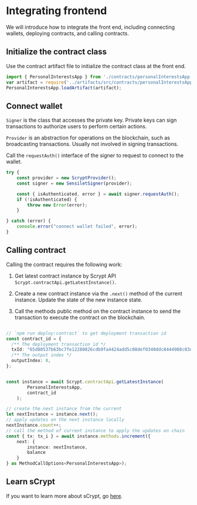 # Integrating frontend

We will introduce how to integrate the front end, including connecting wallets, deploying contracts, and calling contracts.


## Initialize the contract class

Use the contract artifact file to initialize the contract class at the front end. 

```ts
import { PersonalInterestsApp } from './contracts/personalInterestsApp';
var artifact = require('../artifacts/src/contracts/personalInterestsApp.json');
PersonalInterestsApp.loadArtifact(artifact);
```

## Connect wallet

`Signer` is the class that accesses the private key. Private keys can sign transactions to authorize users to perform certain actions.

`Provider` is an abstraction for operations on the blockchain, such as broadcasting transactions. Usually not involved in signing transactions.


Call the `requestAuth()` interface of the signer to request to connect to the wallet.

```ts
try {
    const provider = new ScryptProvider();
    const signer = new SensiletSigner(provider);

    const { isAuthenticated, error } = await signer.requestAuth();
    if (!isAuthenticated) {
        throw new Error(error);
    }

} catch (error) {
    console.error("connect wallet failed", error);
}
```

## Calling contract

Calling the contract requires the following work:

1. Get latest contract instance by Scrypt API `Scrypt.contractApi.getLatestInstance()`. 

2. Create a new contract instance via the `.next()` method of the current instance. Update the state of the new instance state.

3. Call the methods public method on the contract instance to send the transaction to execute the contract on the blockchain.


```ts

// `npm run deploy:contract` to get deployment transaction id
const contract_id = {
  /** The deployment transaction id */
  txId: "65d80537b63bc7fe12280826cdb9fa4424add5c08def0340ddc8444908c03d9e",
  /** The output index */
  outputIndex: 0,
};


const instance = await Scrypt.contractApi.getLatestInstance(
        PersonalInterestsApp,
        contract_id
    );

// create the next instance from the current
let nextInstance = instance.next();
// apply updates on the next instance locally
nextInstance.count++;
// call the method of current instance to apply the updates on chain
const { tx: tx_i } = await instance.methods.increment({
    next: {
        instance: nextInstance,
        balance
    }
} as MethodCallOptions<PersonalInterestsApp>);
```

## Learn sCrypt

If you want to learn more about sCrypt, go [here](https://scrypt.io/docs).
